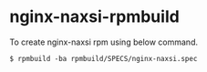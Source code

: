 # nginx-naxsi-rpmbuild

To create nginx-naxsi rpm using below command.

```
$ rpmbuild -ba rpmbuild/SPECS/nginx-naxsi.spec
```

